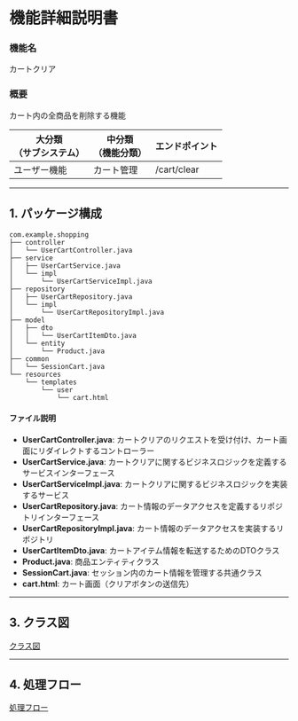 # 機能詳細説明書
### 機能名
カートクリア

### 概要
カート内の全商品を削除する機能

|大分類<br>（サブシステム）|中分類<br>（機能分類）|エンドポイント|
|----|----|----|
|ユーザー機能|カート管理|/cart/clear|

---

## 1. パッケージ構成
```
com.example.shopping
├── controller
│   └── UserCartController.java
├── service
│   ├── UserCartService.java
│   └── impl
│       └── UserCartServiceImpl.java
├── repository
│   ├── UserCartRepository.java
│   └── impl
│       └── UserCartRepositoryImpl.java
├── model
│   ├── dto
│   │   └── UserCartItemDto.java
│   └── entity
│       └── Product.java
├── common
│   └── SessionCart.java
└── resources
    └── templates
        └── user
            └── cart.html
```

#### ファイル説明
- **UserCartController.java**: カートクリアのリクエストを受け付け、カート画面にリダイレクトするコントローラー
- **UserCartService.java**: カートクリアに関するビジネスロジックを定義するサービスインターフェース
- **UserCartServiceImpl.java**: カートクリアに関するビジネスロジックを実装するサービス
- **UserCartRepository.java**: カート情報のデータアクセスを定義するリポジトリインターフェース
- **UserCartRepositoryImpl.java**: カート情報のデータアクセスを実装するリポジトリ
- **UserCartItemDto.java**: カートアイテム情報を転送するためのDTOクラス
- **Product.java**: 商品エンティティクラス
- **SessionCart.java**: セッション内のカート情報を管理する共通クラス
- **cart.html**: カート画面（クリアボタンの送信先）

---

## 3. クラス図
[クラス図](class/cl-clearCart.md)

---

## 4. 処理フロー
[処理フロー](sequence/sq-clearCart.md)